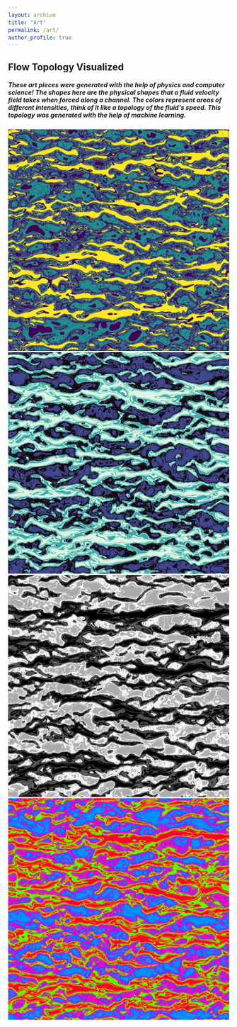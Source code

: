 ```yaml
---
layout: archive
title: "Art"
permalink: /art/
author_profile: true
---
```

## Flow Topology Visualized
##### These art pieces were generated with the help of physics and computer science! The shapes here are the physical shapes that a fluid velocity field takes when forced along a channel. The colors represent areas of different intensities, think of it like a topology of the fluid's speed. This topology was generated with the help of machine learning.

<img src="/images/som_data_transform2.png" width = 500>

<img src="/images/earth1.png" width = 500>

<img src="/images/bw3.png" width = 500>

<img src="/images/trippy1.png" width = 500>

